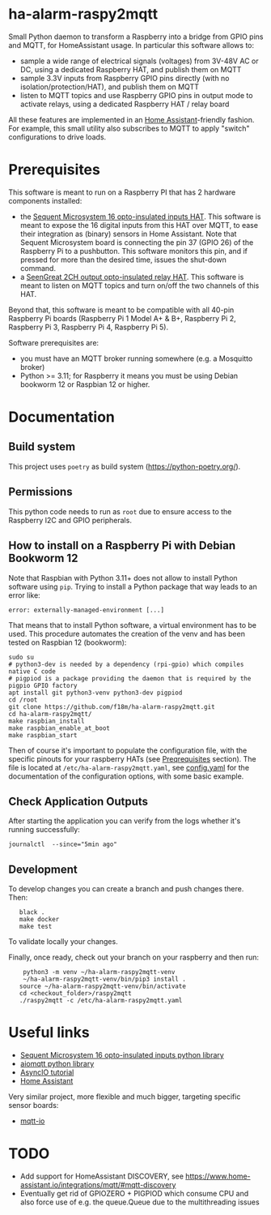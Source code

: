 # ha-alarm-raspy2mqtt

Small Python daemon to transform a Raspberry into a bridge from GPIO pins and MQTT, for HomeAssistant usage.
In particular this software allows to:
* sample a wide range of electrical signals (voltages) from 3V-48V AC or DC, using a dedicated Raspberry HAT, and publish them on MQTT
* sample 3.3V inputs from Raspberry GPIO pins directly (with no isolation/protection/HAT), and publish them on MQTT
* listen to MQTT topics and use Raspberry GPIO pins in output mode to activate relays, using a dedicated Raspberry HAT / relay board

All these features are implemented in an [Home Assistant](https://www.home-assistant.io/)-friendly fashion.
For example, this small utility also subscribes to MQTT to apply "switch" configurations to drive loads.

# Prerequisites

This software is meant to run on a Raspberry PI that has 2 hardware components installed:
* the [Sequent Microsystem 16 opto-insulated inputs HAT](https://sequentmicrosystems.com/collections/all-io-cards/products/16-universal-inputs-card-for-raspberry-pi).
   This software is meant to expose the 16 digital inputs from this HAT
   over MQTT, to ease their integration as (binary) sensors in Home Assistant.
   Note that Sequent Microsystem board is connecting the pin 37 (GPIO 26) of the Raspberry Pi 
   to a pushbutton. This software monitors this pin, and if pressed for more than the
   desired time, issues the shut-down command.
* a [SeenGreat 2CH output opto-insulated relay HAT](https://seengreat.com/wiki/107/).
   This software is meant to listen on MQTT topics and turn on/off the
   two channels of this HAT.

Beyond that, this software is meant to be compatible with all 40-pin Raspberry Pi boards
(Raspberry Pi 1 Model A+ & B+, Raspberry Pi 2, Raspberry Pi 3, Raspberry Pi 4,
Raspberry Pi 5).

Software prerequisites are:
* you must have an MQTT broker running somewhere (e.g. a Mosquitto broker)
* Python >= 3.11; for Raspberry it means you must be using Debian bookworm 12 or Raspbian 12 or higher.


# Documentation

## Build system

This project uses `poetry` as build system (https://python-poetry.org/).

## Permissions

This python code needs to run as `root` due to ensure access to the Raspberry I2C and GPIO peripherals.

## How to install on a Raspberry Pi with Debian Bookworm 12

Note that Raspbian with Python 3.11+ does not allow to install Python software using `pip`.
Trying to install a Python package that way leads to an error like:

```
error: externally-managed-environment [...]
```

That means that to install Python software, a virtual environment has to be used.
This procedure automates the creation of the venv and has been tested on Raspbian 12 (bookworm):

```
sudo su
# python3-dev is needed by a dependency (rpi-gpio) which compiles native C code
# pigpiod is a package providing the daemon that is required by the pigpio GPIO factory
apt install git python3-venv python3-dev pigpiod
cd /root
git clone https://github.com/f18m/ha-alarm-raspy2mqtt.git
cd ha-alarm-raspy2mqtt/
make raspbian_install
make raspbian_enable_at_boot
make raspbian_start
```

Then of course it's important to populate the configuration file, with the specific pinouts for your raspberry HATs
(see [Preqrequisites](#prerequisites) section). The file is located at `/etc/ha-alarm-raspy2mqtt.yaml`, see [config.yaml](config.yaml) for 
the documentation of the configuration options, with some basic example.


## Check Application Outputs

After starting the application you can verify from the logs whether it's running successfully:

```
journalctl  --since="5min ago"
```

## Development

To develop changes you can create a branch and push changes there. Then:

```
   black .
   make docker
   make test
```

To validate locally your changes.

Finally, once ready, check out your branch on your raspberry and then run:

```
	python3 -m venv ~/ha-alarm-raspy2mqtt-venv
	~/ha-alarm-raspy2mqtt-venv/bin/pip3 install .
   source ~/ha-alarm-raspy2mqtt-venv/bin/activate
   cd <checkout_folder>/raspy2mqtt
   ./raspy2mqtt -c /etc/ha-alarm-raspy2mqtt.yaml
```


# Useful links

* [Sequent Microsystem 16 opto-insulated inputs python library](https://github.com/SequentMicrosystems/16inpind-rpi)
* [aiomqtt python library](https://github.com/sbtinstruments/aiomqtt)
* [AsyncIO tutorial](https://realpython.com/python-concurrency/#asyncio-version)
* [Home Assistant](https://www.home-assistant.io/)

Very similar project, more flexible and much bigger, targeting specific sensor boards:
* [mqtt-io](https://github.com/flyte/mqtt-io)


# TODO

- Add support for HomeAssistant DISCOVERY, see https://www.home-assistant.io/integrations/mqtt/#mqtt-discovery 
- Eventually get rid of GPIOZERO + PIGPIOD which consume CPU and also force use of e.g. the queue.Queue due to
  the multithreading issues